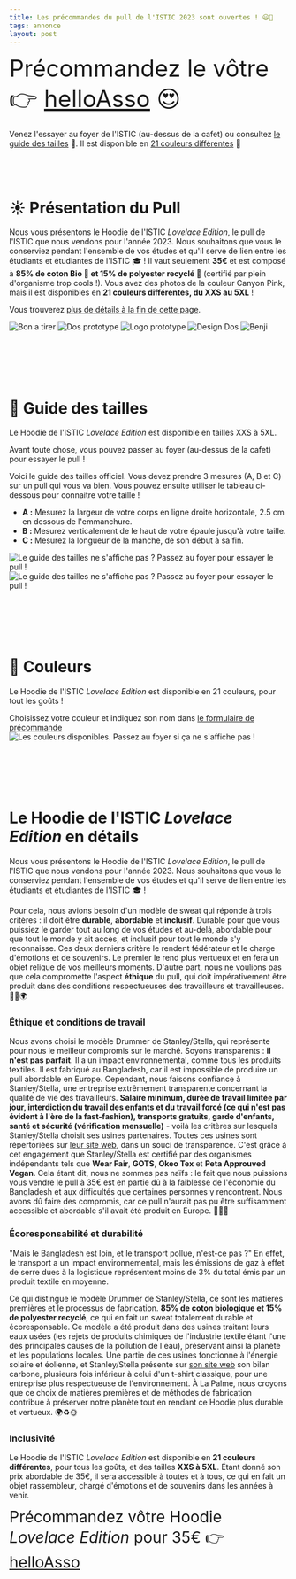 ```yaml
---
title: Les précommandes du pull de l'ISTIC 2023 sont ouvertes ! 😃👕
tags: annonce
layout: post
---
```


<span style="font-size: 3em;">Précommandez le vôtre 👉 [helloAsso](https://www.helloasso.com/associations/palme/boutiques/precommande-hoodie-de-l-istic) 😍</span>

Venez l'essayer au foyer de l'ISTIC (au-dessus de la cafet) ou consultez [le guide des tailles](#tailles-et-couleurs) 👚.
Il est disponible en [21 couleurs différentes](#couleurs) 🌈
<br><br><br><br>

# ☀️ Présentation du Pull

Nous vous présentons le Hoodie de l'ISTIC *Lovelace Edition*, le pull de l'ISTIC que nous vendons pour l'année 2023. Nous souhaitons que vous le conserviez pendant l'ensemble de vos études et qu'il serve de lien entre les étudiants et étudiantes de l'ISTIC 🎓 ! Il vaut seulement **35€** et est composé à **85% de coton Bio 🌱 et 15% de polyester recyclé 👕** (certifié par plein d'organisme trop cools !). Vous avez des photos de la couleur Canyon Pink, mais il est disponibles en **21 couleurs différentes, du XXS au 5XL** !

Vous trouverez [plus de détails à la fin de cette page](#le-hoodie-de-listic-lovelace-edition-en-détails).

![Bon a tirer](/assets/img/BAT.png)
![Dos prototype](/assets/img/pull%20dos.jpg)
![Logo prototype](/assets/img/pull%20logo.jpg)
![Design Dos](/assets/img/design%20pull%202023.png)
![Benji](/assets/img/benji.jpg)

<br><br><br><br>

# 👚 Guide des tailles

Le Hoodie de l'ISTIC _Lovelace Edition_ est disponible en tailles XXS à 5XL.

Avant toute chose, vous pouvez passer au foyer (au-dessus de la cafet) pour essayer le pull !

Voici le guide des tailles officiel. Vous devez prendre 3 mesures (A, B et C) sur un pull qui vous va bien. Vous pouvez ensuite utiliser le tableau ci-dessous pour connaitre votre taille !

- **A :** Mesurez la largeur de votre corps en ligne droite horizontale, 2.5 cm en dessous de l'emmanchure.
- **B :** Mesurez verticalement de le haut de votre épaule jusqu'à votre taille.
- **C :** Mesurez la longueur de la manche, de son début à sa fin.

![Le guide des tailles ne s'affiche pas ? Passez au foyer pour essayer le pull !](/assets/img/guide-des-tailles.png)
![Le guide des tailles ne s'affiche pas ? Passez au foyer pour essayer le pull !](/assets/img/guide-des-tailles-zoom.png)

<br><br><br><br>

# 🌈 Couleurs

Le Hoodie de l'ISTIC *Lovelace Edition* est disponible en 21 couleurs, pour tout les goûts !

Choisissez votre couleur et indiquez son nom dans [le formulaire de précommande](https://www.helloasso.com/associations/palme/boutiques/precommande-hoodie-de-l-istic)
![Les couleurs disponibles. Passez au foyer si ça ne s'affiche pas !](/assets/img/couleurs.png)

<br><br><br><br>

# Le Hoodie de l'ISTIC *Lovelace Edition* en détails
Nous vous présentons le Hoodie de l'ISTIC *Lovelace Edition*, le pull de l'ISTIC que nous vendons pour l'année 2023. Nous souhaitons que vous le conserviez pendant l'ensemble de vos études et qu'il serve de lien entre les étudiants et étudiantes de l'ISTIC 🎓 !

Pour cela, nous avions besoin d'un modèle de sweat qui réponde à trois critères : il doit être **durable**, **abordable** et **inclusif**. Durable pour que vous puissiez le garder tout au long de vos études et au-delà, abordable pour que tout le monde y ait accès, et inclusif pour tout le monde s'y reconnaisse. Ces deux derniers critère le rendent fédérateur et le charge d'émotions et de souvenirs. Le premier le rend plus vertueux et en fera un objet relique de vos meilleurs moments. D'autre part, nous ne voulions pas que cela compromette l'aspect **éthique** du pull, qui doit impérativement être produit dans des conditions respectueuses des travailleurs et travailleuses. 👕🌱🌍

### Éthique et conditions de travail

Nous avons choisi le modèle Drummer de Stanley/Stella, qui représente pour nous le meilleur compromis sur le marché. Soyons transparents : **il n'est pas parfait**. Il a un impact environnemental, comme tous les produits textiles. Il est fabriqué au Bangladesh, car il est impossible de produire un pull abordable en Europe.
Cependant, nous faisons confiance à Stanley/Stella, une entreprise extrêmement transparente concernant la qualité de vie des travailleurs. **Salaire minimum, durée de travail limitée par jour, interdiction du travail des enfants et du travail forcé (ce qui n'est pas évident à l'ère de la fast-fashion), transports gratuits, garde d'enfants, santé et sécurité (vérification mensuelle)** - voilà les critères sur lesquels Stanley/Stella choisit ses usines partenaires. Toutes ces usines sont répertoriées sur [leur site web](https://www.stanleystella.com/fr-be/), dans un souci de transparence. C'est grâce à cet engagement que Stanley/Stella est certifié par des organismes indépendants tels que **Wear Fair**, **GOTS**, **Okeo Tex** et **Peta Approuved Vegan**. Cela étant dit, nous ne sommes pas naïfs : le fait que nous puissions vous vendre le pull à 35€ est en partie dû à la faiblesse de l'économie du Bangladesh et aux difficultés que certaines personnes y rencontrent. Nous avons dû faire des compromis, car ce pull n'aurait pas pu être suffisamment accessible et abordable s'il avait été produit en Europe. 💼🤝🌱

### Écoresponsabilité et durabilité

"Mais le Bangladesh est loin, et le transport pollue, n'est-ce pas ?" En effet, le transport a un impact environnemental, mais les émissions de gaz à effet de serre dues à la logistique représentent moins de 3% du total émis par un produit textile en moyenne.

Ce qui distingue le modèle Drummer de Stanley/Stella, ce sont les matières premières et le processus de fabrication. **85% de coton biologique et 15% de polyester recyclé**, ce qui en fait un sweat totalement durable et écoresponsable. Ce modèle a été produit dans des usines traitant leurs eaux usées (les rejets de produits chimiques de l'industrie textile étant l'une des principales causes de la pollution de l'eau), préservant ainsi la planète et les populations locales. Une partie de ces usines fonctionne à l'énergie solaire et éolienne, et Stanley/Stella présente sur [son site web](https://www.stanleystella.com/fr-be/) son bilan carbone, plusieurs fois inférieur à celui d'un t-shirt classique, pour une entreprise plus respectueuse de l'environnement. À La Palme, nous croyons que ce choix de matières premières et de méthodes de fabrication contribue à préserver notre planète tout en rendant ce Hoodie plus durable et vertueux. 🌍♻️🌞

### Inclusivité

Le Hoodie de l'ISTIC _Lovelace Edition_ est disponible en **21 couleurs différentes**, pour tous les goûts, et des tailles **XXS à 5XL**. Étant donné son prix abordable de 35€, il sera accessible à toutes et à tous, ce qui en fait un objet rassembleur, chargé d'émotions et de souvenirs dans les années à venir.

<span style="font-size: 2em;">Précommandez vôtre Hoodie _Lovelace Edition_ pour 35€ 👉 [helloAsso](https://www.helloasso.com/associations/palme/boutiques/precommande-hoodie-de-l-istic)</span>